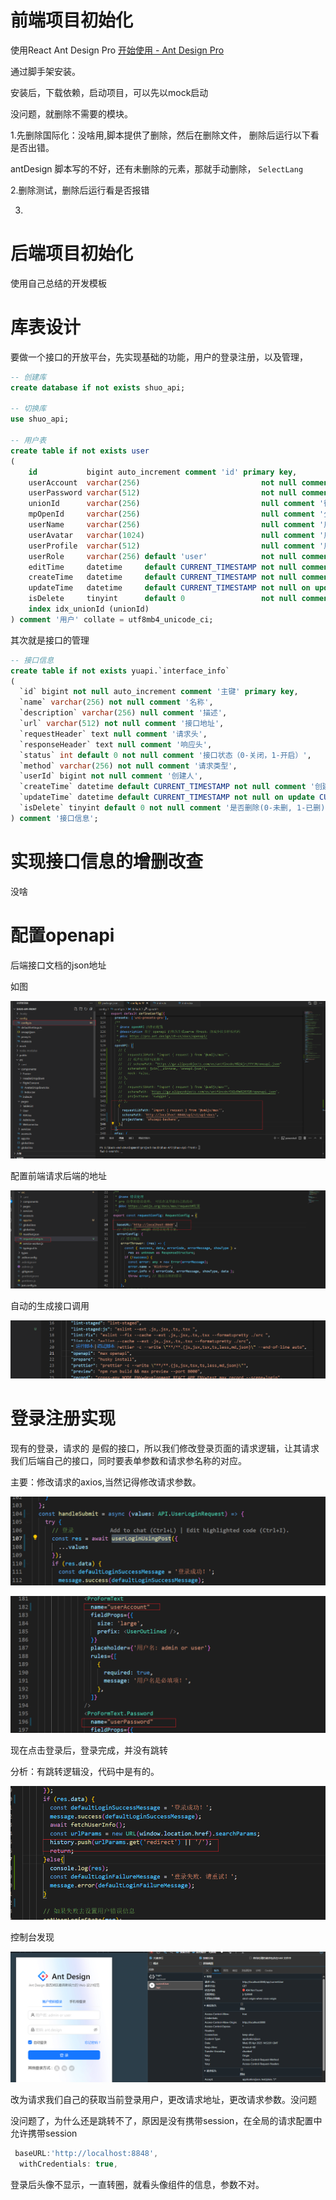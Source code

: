 # 前端项目初始化

使用React Ant Design Pro [开始使用 - Ant Design Pro](https://pro.ant.design/zh-CN/docs/getting-started)

通过脚手架安装。

安装后，下载依赖，启动项目，可以先以mock启动

没问题，就删除不需要的模块。

1.先删除国际化：没啥用,脚本提供了删除，然后在删除文件， 删除后运行以下看是否出错。

antDesign 脚本写的不好，还有未删除的元素，那就手动删除， `SelectLang`

2.删除测试，删除后运行看是否报错

3.



# 后端项目初始化

使用自己总结的开发模板



# 库表设计

要做一个接口的开放平台，先实现基础的功能，用户的登录注册，以及管理，

```sql
-- 创建库
create database if not exists shuo_api;

-- 切换库
use shuo_api;

-- 用户表
create table if not exists user
(
    id           bigint auto_increment comment 'id' primary key,
    userAccount  varchar(256)                           not null comment '账号',
    userPassword varchar(512)                           not null comment '密码',
    unionId      varchar(256)                           null comment '微信开放平台id',
    mpOpenId     varchar(256)                           null comment '公众号openId',
    userName     varchar(256)                           null comment '用户昵称',
    userAvatar   varchar(1024)                          null comment '用户头像',
    userProfile  varchar(512)                           null comment '用户简介',
    userRole     varchar(256) default 'user'            not null comment '用户角色：user/admin/ban',
    editTime     datetime     default CURRENT_TIMESTAMP not null comment '编辑时间',
    createTime   datetime     default CURRENT_TIMESTAMP not null comment '创建时间',
    updateTime   datetime     default CURRENT_TIMESTAMP not null on update CURRENT_TIMESTAMP comment '更新时间',
    isDelete     tinyint      default 0                 not null comment '是否删除',
    index idx_unionId (unionId)
) comment '用户' collate = utf8mb4_unicode_ci;

```

其次就是接口的管理

```sql
-- 接口信息
create table if not exists yuapi.`interface_info`
(
  `id` bigint not null auto_increment comment '主键' primary key,
  `name` varchar(256) not null comment '名称',
  `description` varchar(256) null comment '描述',
  `url` varchar(512) not null comment '接口地址',
  `requestHeader` text null comment '请求头',
  `responseHeader` text null comment '响应头',
  `status` int default 0 not null comment '接口状态（0-关闭，1-开启）',
  `method` varchar(256) not null comment '请求类型',
  `userId` bigint not null comment '创建人',
  `createTime` datetime default CURRENT_TIMESTAMP not null comment '创建时间',
  `updateTime` datetime default CURRENT_TIMESTAMP not null on update CURRENT_TIMESTAMP comment '更新时间',
  `isDelete` tinyint default 0 not null comment '是否删除(0-未删, 1-已删)'
) comment '接口信息';

```



# 实现接口信息的增删改查

没啥

# 配置openapi

后端接口文档的json地址

如图

![image-20250409221609359](images/开发手册.assets/image-20250409221609359.png)

配置前端请求后端的地址

![image-20250409222436663](images/开发手册.assets/image-20250409222436663.png)

自动的生成接口调用

![image-20250409222513459](images/开发手册.assets/image-20250409222513459.png)



# 登录注册实现

现有的登录，请求的 是假的接口，所以我们修改登录页面的请求逻辑，让其请求我们后端自己的接口，同时要表单参数和请求参名称的对应。

主要：修改请求的axios,当然记得修改请求参数。

![image-20250409225031664](images/开发手册.assets/image-20250409225031664.png)

![image-20250409225003804](images/开发手册.assets/image-20250409225003804.png)

现在点击登录后，登录完成，并没有跳转

分析：有跳转逻辑没，代码中是有的。

![image-20250409225146965](images/开发手册.assets/image-20250409225146965.png)

控制台发现

![image-20250409225246351](images/开发手册.assets/image-20250409225246351.png)

改为请求我们自己的获取当前登录用户，更改请求地址，更改请求参数。没问题

没问题了，为什么还是跳转不了，原因是没有携带session，在全局的请求配置中允许携带session

```ts
 baseURL:'http://localhost:8848',
  withCredentials: true,
```

登录后头像不显示，一直转圈，就看头像组件的信息，参数不对。



